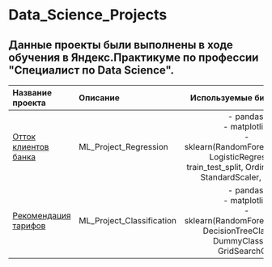 # Data_Science_Projects

## Данные проекты были выполнены в ходе обучения в Яндекс.Практикуме по профессии "Специалист по Data Science".


| Название проекта      | Описание               | Используемые библиотеки     |
| :-------------------- | :--------------------- |:---------------------------:|
| [Отток клиентов банка](https://github.com/AlexanderReut/Data_Science_Projects/blob/main/Bank%20Turnover_ML_Project_Regression.ipynb)  | ML_Project_Regression | - pandas, <br> - matplotlib, <br> - sklearn(RandomForestClassifier, LogisticRegression, train_test_split, OrdinalEncoder, StandardScaler, shuffle)|
|[Рекомендация тарифов](https://github.com/AlexanderReut/Data_Science_Projects/blob/main/Mobile%20tariff_selection_ML_Project_Classification.ipynb) |ML_Project_Classification |- pandas, <br> - matplotlib, <br> - sklearn(RandomForestClassifier, DecisionTreeClassifier, DummyClassifier, GridSearchCV) |
